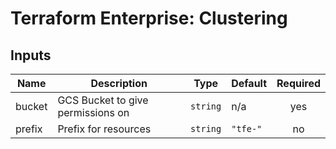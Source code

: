 # Terraform Enterprise: Clustering

## Inputs

| Name | Description | Type | Default | Required |
|------|-------------|------|---------|:-----:|
| bucket | GCS Bucket to give permissions on | `string` | n/a | yes |
| prefix | Prefix for resources | `string` | `"tfe-"` | no |

